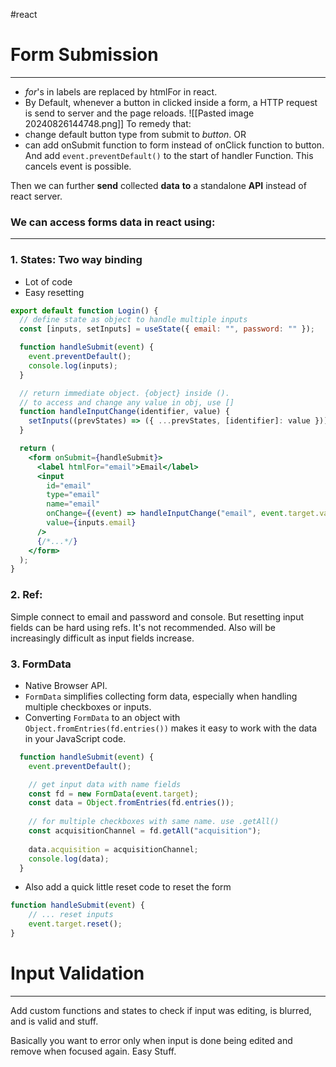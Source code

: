 #react  

# Form Submission
---

- *for*'s in labels are replaced by htmlFor in react.
- By Default, whenever a button in clicked inside a form, a HTTP request is send to server and the page reloads.
![[Pasted image 20240826144748.png]]
To remedy that:
- change default button type from submit to *button*.
OR
- can add onSubmit function to form instead of onClick function to button. And add `event.preventDefault()` to the start of handler Function. This cancels event is possible.

Then we can further **send** collected **data** **to** a standalone **API** instead of react server.

### We can access forms data in react using:
---
### 1. **States**: Two way binding
- Lot of code
- Easy resetting

```jsx
export default function Login() {
  // define state as object to handle multiple inputs
  const [inputs, setInputs] = useState({ email: "", password: "" });

  function handleSubmit(event) {
    event.preventDefault();
    console.log(inputs);
  }

  // return immediate object. {object} inside ().
  // to access and change any value in obj, use []
  function handleInputChange(identifier, value) {
    setInputs((prevStates) => ({ ...prevStates, [identifier]: value }));
  }

  return (
    <form onSubmit={handleSubmit}>
	  <label htmlFor="email">Email</label>
	  <input
		id="email"
		type="email"
		name="email"
		onChange={(event) => handleInputChange("email", event.target.value)}
		value={inputs.email}
	  />
	  {/*...*/}
    </form>
  );
}
```

### 2. Ref:
Simple connect to email and password and console.
But resetting input fields can be hard using refs. It's not recommended.
Also will be increasingly difficult as input fields increase.

### 3. FormData
- Native Browser API.
- `FormData` simplifies collecting form data, especially when handling multiple checkboxes or inputs.
- Converting `FormData` to an object with `Object.fromEntries(fd.entries())` makes it easy to work with the data in your JavaScript code.

```jsx
  function handleSubmit(event) {
    event.preventDefault();

	// get input data with name fields
    const fd = new FormData(event.target);
    const data = Object.fromEntries(fd.entries());
    
    // for multiple checkboxes with same name. use .getAll()
    const acquisitionChannel = fd.getAll("acquisition");
    
    data.acquisition = acquisitionChannel;
    console.log(data);
  }
```

- Also add a quick little reset code to reset the form
```javascript
function handleSubmit(event) {
    // ... reset inputs
    event.target.reset();
}
```

# Input Validation
---
Add custom functions and states to check if input was editing, is blurred, and is valid and stuff.

Basically you want to error only when input is done being edited and remove when focused again. Easy Stuff.

